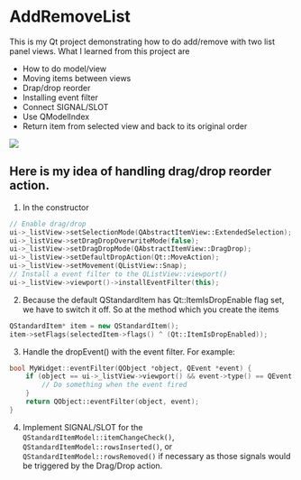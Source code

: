 # AddRemoveList

This is my Qt project demonstrating how to do add/remove with two list panel views. 
What I learned from this project are
 - How to do model/view
 - Moving items between views
 - Drap/drop reorder
 - Installing event filter
 - Connect SIGNAL/SLOT
 - Use QModelIndex
 - Return item from selected view and back to its original order

![](https://lh3.googleusercontent.com/VutLxXbhxTaa5abZlzm8TJ9R8bLFyXwvjaVcfV3_XNEdXGgiVuKfQ3xr0bzL_4vkhbaZjF4l95Br-ee_T5RfIYFsuRw4b2XN0VIlzW9OwzoiyPSDuUjkA5ZLSh3N1n-GdNzL6rzFQPc=w600-h473-no)
## Here is my idea of handling drag/drop reorder action.

1. In the constructor
```C++
// Enable drag/drop
ui->_listView->setSelectionMode(QAbstractItemView::ExtendedSelection);
ui->_listView->setDragDropOverwriteMode(false);
ui->_listView->setDragDropMode(QAbstractItemView::DragDrop);
ui->_listView->setDefaultDropAction(Qt::MoveAction);
ui->_listView->setMovement(QListView::Snap);
// Install a event filter to the QListView::viewport()
ui->_listView->viewport()->installEventFilter(this);
```
2. Because the default QStandardItem has Qt::ItemIsDropEnable flag set, we have to switch it off. So at the method which you create the items
```C++
QStandardItem* item = new QStandardItem();
item->setFlags(selectedItem->flags() ^ (Qt::ItemIsDropEnabled));
```

3. Handle the dropEvent() with the event filter. For example:
```C++
bool MyWidget::eventFilter(QObject *object, QEvent *event) {
    if (object == ui->_listView->viewport() && event->type() == QEvent::Drop) {
        // Do something when the event fired
    }
    return QObject::eventFilter(object, event);
}
```

4. Implement SIGNAL/SLOT for the `QStandardItemModel::itemChangeCheck()`, `QStandardItemModel::rowsInserted()`, or `QStandardItemModel::rowsRemoved()` if necessary as those signals would be triggered by the Drag/Drop action.

